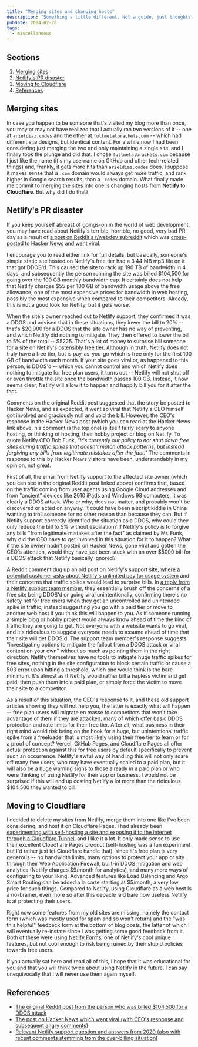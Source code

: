```yaml
---
title: "Merging sites and changing hosts"
description: "Something a little different. Not a guide, just thoughts and opinions about a recent controversy over Netlify, and a decision about the site I made as a result."
pubDate: 2024-02-28
tags:
  - miscellaneous
---
```


## Sections

1. [Merging sites](#merge)
2. [Netlify's PR disaster](#netlify)
3. [Moving to Cloudflare](#cloudflare)
4. [References](#ref)

<div id='merge' />

## Merging sites

In case you happen to be someone that's visited my blog more than once, you may or may not have realized that I actually ran two versions of it -- one at `arieldiaz.codes` and the other at `fullmetalbrackets.com` -- which had different site designs, but identical content. For a while now I had been considering just merging the two and only maintaining a single site, and I finally took the plunge and did that. I chose `fullmetalbrackets.com` because I just like the name (it's my username on GitHub and other tech-related things) and, frankly, it gets more hits than `arieldiaz.codes` does. I suppose it makes sense that a `.com` domain would always get more traffic, and rank higher in Google search results, than a `.codes` domain. What finally made me commit to merging the sites into one is changing hosts from **Netlify** to **Cloudflare**. But why did I do that?

<div id='netlify' />

## Netlify's PR disaster

If you keep yourself abreast of goings-on in the world of web development, you may have read about Netlify's terrible, horrible, no good, very bad PR day as a result of <a href="https://www.reddit.com/r/webdev/comments/1b14bty" target="_blank">a post on Reddit's r/webdev subreddit</a> which was <a href="https://news.ycombinator.com/item?id=39520776" target="_blank">cross-posted to Hacker News</a> and went viral.

I encourage you to read either link for full details, but basically, someone's simple static site hosted on Netlify's free tier had a 3.44 MB mp3 file on it that got DDOS'd. This caused the site to rack up 190 TB of bandwidth in 4 days, and subsequently the person running the site was billed $104,500 for going over the 100 GB monthly bandwidth cap. It certainly does not help that Netlify charges $55 per 100 GB of bandwidth usage above the free allowance, one of the most expensive prices for bandwidth in web hosting, possibly the most expensive when compared to their competitors. Already, this is not a good look for Netlify, but it gets worse.

When the site's owner reached out to Netlify support, they confirmed it was a DDOS and advised that in these situations, they lower the bill to 20% -- that's $20,900 for a DDOS that the site owner has no way of preventing, and which Netlify did nothing to mitigate. They then offered to lower the bill to 5% of the total -- $5225. That's a lot of money to surprise bill someone for a site on Netlify's ostensibly free tier. Although in truth, Netlify does not truly have a free tier, but is pay-as-you-go which is free only for the first 100 GB of bandwidth each month. If your site goes viral or, as happened to this person, is DDOS'd -- which you cannot control and which Netlify does nothing to mitigate for free plan users, it turns out -- Netlify will not shut off or even throttle the site once the bandwidth passes 100 GB. Instead, it now seems clear, Netlify will allow it to happen and happily bill you for it after the fact.

Comments on the original Reddit post suggested that the story be posted to Hacker News, and as expected, it went so viral that Netlify's CEO himself got involved and graciously null and void the bill. However, the CEO's response in the Hacker News post (which you can read at the Hacker News link above, his comment is the top one) is itself fairly scary to anyone hosting, or thinking of hosting, their hobby project or blog on Netlify. To quote Netlify CEO Bob Funk, _"It's currently our policy to not shut down free sites during traffic spikes that doesn't match attack patterns, but instead forgiving any bills from legitimate mistakes after the fact."_ The comments in response to this by Hacker News visitors have been, understandably in my opinion, not great.

First of all, the email from Netlify support to the affected site owner (which you can see in the original Reddit post linked above) confirms that, based on the traffic coming from user agents using Google Cloud addresses and from "ancient" devices like 2010 iPads and Windows 98 computers, it was clearly a DDOS attack. Who or why, does not matter, and probably won't be discovered or acted on anyway. It could have been a script kiddie in China wanting to troll someone for no other reason than because they can. But if Netlify support correctly identified the situation as a DDOS, why could they only reduce the bill to 5% without escalation? If Netlify's policy is to forgive any bills "from legitimate mistakes after the fact" as claimed by Mr. Funk, why did the CEO have to get involved in this situation for it to happen? What if the site owner hadn't posted on Hacker News, gone viral and gotten the CEO's attention, would they have just been stuck with an over $5000 bill for a DDOS attack that Netlify basically ignored?

A Reddit comment dug up an old post on Netlify's support site, <a href="https://answers.netlify.com/t/limit-bandwidth-to-avoid-high-billing-caused-by-ddos/13086" target="_blank">where a potential customer asks about Netlify's unlimited pay for usage system</a> and their concerns that traffic spikes would lead to surprise bills. In <a href="https://answers.netlify.com/t/limit-bandwidth-to-avoid-high-billing-caused-by-ddos/13086/5" target="_blank">a reply from a Netlify support team member</a>, they essentially brush off the concerns of a free site being DDOS'd or going viral unintentionally, confirming there's no safety net for free users when they get an uncontrolled and unintended spike in traffic, instead suggesting you go with a paid tier or move to another web host if you think this will happen to you. As if someone running a simple blog or hobby project would always know ahead of time the kind of traffic they are going to get. Not everyone with a website wants to go viral, and it's ridiculous to suggest everyone needs to assume ahead of time that their site will get DDOS'd. The support team member's response suggests "investigating options to mitigate the fallout from a DDOS attack or viral content on your own" without so much as pointing them in the right direction. Netlify themselves have no tools to mitigate huge traffic spikes for free sites, nothing in the site configuration to block certain traffic or cause a 503 error upon hitting a threshold, which one would think is the bare minimum. It's almost as if Netlify would rather bill a hapless victim and get paid, then push them into a paid plan, or simply force the victim to move their site to a competitor.

As a result of this situation, the CEO's response to it, and these old support articles showing they will not help you, the latter is exactly what will happen -- free plan users will migrate en masse to competitors that won't take advantage of them if they are attacked, many of which offer basic DDOS protection and rate limits for their free tier. After all, what business in their right mind would risk being on the hook for a huge, but unintentional traffic spike from a freeloader that is most likely using their free tier to learn or for a proof of concept? Vercel, GitHub Pages, and Cloudflare Pages all offer actual protection against this for free users by default specifically to prevent such an occurrence. Netlify's awful way of handling this will not only scare off many free users, who may have eventually scaled to a paid plan, but it will also be a huge warning signs to those already in a paid plan or who were thinking of using Netlify for their app or business. I would not be surprised if this will end up costing Netlify a lot more than the ridiculous $104,500 they wanted to bill.

<div id='cloudflare' />

## Moving to Cloudflare

I decided to delete my sites from Netlify, merge them into one like I've been considering, and host it on Cloudflare Pages. I had already been <a href="/blog/self-host-website-cloudflare-tunnel/" target="_blank">experimenting with self-hosting a site and exposing it to the internet through a Cloudflare Tunnel</a>, and I like it a lot. It only made sense to use their excellent Cloudflare Pages product (self-hosting was a fun experiment but I'd rather just let Cloudflare handle that), since it's free plan is very generous -- no bandwidth limits, many options to protect your app or site through their Web Application Firewall, built-in DDOS mitigation and web analytics (Netlify charges $9/month for analytics), and many more ways of configuring to your liking. Advanced features like Load Balancing and Argo Smart Routing can be added a la carte starting at $5/month, a very low price for such things. Compared to Netlify, using Cloudflare as a web host is a no-brainer, even more so after this debacle laid bare how useless Netlify is at protecting their users.

Right now some features from my old sites are missing, namely the contact form (which was mostly used for spam and so won't return) and the "was this helpful" feedback form at the bottom of blog posts, the latter of which I will eventually re-instate since I was getting some good feedback from it. Both of these were using <a href="https://docs.netlify.com/forms/setup" target="_blank">Netlify Forms</a>, one of Netlify's cool unique features, but not cool enough to risk being ruined by their stupid policies towards free users.

If you actually sat here and read all of this, I hope that it was educational for you and that you will think twice about using Netlify in the future. I can say unequivocally that I will never use them again myself.

## References

- <a href="https://www.reddit.com/r/webdev/comments/1b14bty" target="_blank">The original Reddit post from the person who was billed $104,500 for a DDOS attack</a>
- <a href="https://news.ycombinator.com/item?id=39520776" target="_blank">The post on Hacker News which went viral (with CEO's response and subsequent angry comments)</a>
- <a href="https://answers.netlify.com/t/limit-bandwidth-to-avoid-high-billing-caused-by-ddos/13086" target="_blank">Relevant Netlify support question and answers from 2020 (also with recent comments stemming from the over-billing situation)</a>
